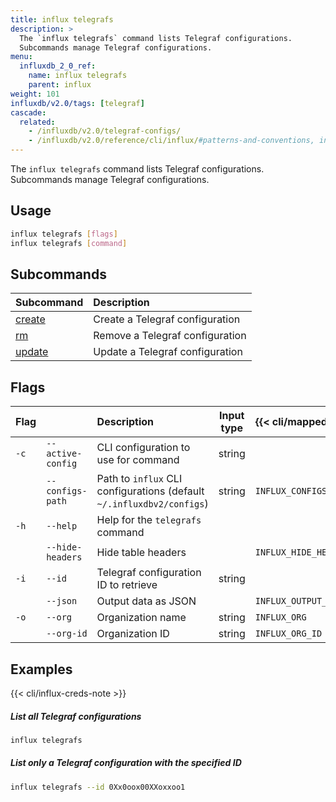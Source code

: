 ```yaml
---
title: influx telegrafs
description: >
  The `influx telegrafs` command lists Telegraf configurations.
  Subcommands manage Telegraf configurations.
menu:
  influxdb_2_0_ref:
    name: influx telegrafs
    parent: influx
weight: 101
influxdb/v2.0/tags: [telegraf]
cascade:
  related:
    - /influxdb/v2.0/telegraf-configs/
    - /influxdb/v2.0/reference/cli/influx/#patterns-and-conventions, influx CLI patterns and conventions
---
```


The `influx telegrafs` command lists Telegraf configurations.
Subcommands manage Telegraf configurations.

## Usage
```sh
influx telegrafs [flags]
influx telegrafs [command]
```

## Subcommands
| Subcommand                                                     | Description                     |
|:----------                                                     |:-----------                     |
| [create](/influxdb/v2.0/reference/cli/influx/telegrafs/create) | Create a Telegraf configuration |
| [rm](/influxdb/v2.0/reference/cli/influx/telegrafs/rm)         | Remove a Telegraf configuration |
| [update](/influxdb/v2.0/reference/cli/influx/telegrafs/update) | Update a Telegraf configuration |

## Flags
| Flag |                   | Description                                                           | Input type  | {{< cli/mapped >}}    |
|:---- |:---               |:-----------                                                           |:----------: |:------------------    |
| `-c` | `--active-config` | CLI configuration to use for command                                  | string      |                       |
|      | `--configs-path`  | Path to `influx` CLI configurations (default `~/.influxdbv2/configs`) | string      |`INFLUX_CONFIGS_PATH`  |
| `-h` | `--help`          | Help for the `telegrafs` command                                      |             |                       |
|      | `--hide-headers`  | Hide table headers                                                    |             | `INFLUX_HIDE_HEADERS` |
| `-i` | `--id`            | Telegraf configuration ID to retrieve                                 | string      |                       |
|      | `--json`          | Output data as JSON                                                   |             | `INFLUX_OUTPUT_JSON`  |
| `-o` | `--org`           | Organization name                                                     | string      | `INFLUX_ORG`          |
|      | `--org-id`        | Organization ID                                                       | string      | `INFLUX_ORG_ID`       |

## Examples

{{< cli/influx-creds-note >}}

##### List all Telegraf configurations
```sh
influx telegrafs
```

##### List only a Telegraf configuration with the specified ID
```sh
influx telegrafs --id 0Xx0oox00XXoxxoo1
```
